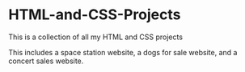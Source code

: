 # HTML-and-CSS-Projects
<p> This is a collection of all my HTML and CSS projects</p>

<p>This includes a space station website, a dogs for sale website, and a concert sales website.</p>
